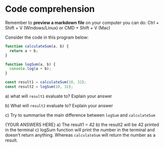 # Code comprehension

Remember to **preview a markdown file** on your computer you can do:
Ctrl + Shift + V (Windows/Linux) or CMD + Shift + V (Mac)

Consider the code in this program below:

```js
function calculateSum(a, b) {
  return a + b;
}

function logSum(a, b) {
  console.log(a + b);
}

const result1 = calculateSum(10, 32);
const result2 = logSum(10, 32);
```

a) what will `result1` evaluate to? Explain your answer  


b) What will `result2` evaluate to? Explain your answer


c) Try to summarise the main difference between `logSum` and `calculateSum`


{YOUR ANSWERS HERE}
a) The result1 = 42 
b) the result2 will be 42 printed in the terminal 
c) logSum function will print the number in the terminal and doesn't return anything. Whereas `calculateSum` will return the number as a result. 
